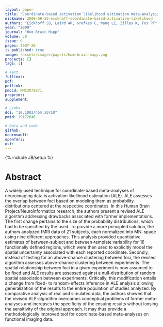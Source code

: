 ```yaml
---
layout: paper
title: "Coordinate-based activation likelihood estimation meta-analysis of neuroimaging data: a random-effects approach based on empirical estimates of spatial uncertainty."
nickname: 2009-09-20-eickhoff-coordinate-based-activation-likelihood
authors: "Eickhoff SB, Laird AR, Grefkes C, Wang LE, Zilles K, Fox PT"
year: "2009"
journal: "Hum Brain Mapp"
volume: 30
issue: 9
pages: 2907-26
is_published: true
image: /assets/images/papers/hum-brain-mapp.png
projects: []
tags: []

# Text
fulltext:
pdf:
pdflink:
pmcid: PMC2872071
preprint:
supplement:

# Links
doi: "10.1002/hbm.20718"
pmid: 19172646

# Data and code
github:
neurovault:
openfmri:
osf:
---
```

{% include JB/setup %}

# Abstract

A widely used technique for coordinate-based meta-analyses of neuroimaging data is activation likelihood estimation (ALE). ALE assesses the overlap between foci based on modeling them as probability distributions centered at the respective coordinates. In this Human Brain Project/Neuroinformatics research, the authors present a revised ALE algorithm addressing drawbacks associated with former implementations. The first change pertains to the size of the probability distributions, which had to be specified by the used. To provide a more principled solution, the authors analyzed fMRI data of 21 subjects, each normalized into MNI space using nine different approaches. This analysis provided quantitative estimates of between-subject and between-template variability for 16 functionally defined regions, which were then used to explicitly model the spatial uncertainty associated with each reported coordinate. Secondly, instead of testing for an above-chance clustering between foci, the revised algorithm assesses above-chance clustering between experiments. The spatial relationship between foci in a given experiment is now assumed to be fixed and ALE results are assessed against a null-distribution of random spatial association between experiments. Critically, this modification entails a change from fixed- to random-effects inference in ALE analysis allowing generalization of the results to the entire population of studies analyzed. By comparative analysis of real and simulated data, the authors showed that the revised ALE-algorithm overcomes conceptual problems of former meta-analyses and increases the specificity of the ensuing results without loosing the sensitivity of the original approach. It may thus provide a methodologically improved tool for coordinate-based meta-analyses on functional imaging data.

